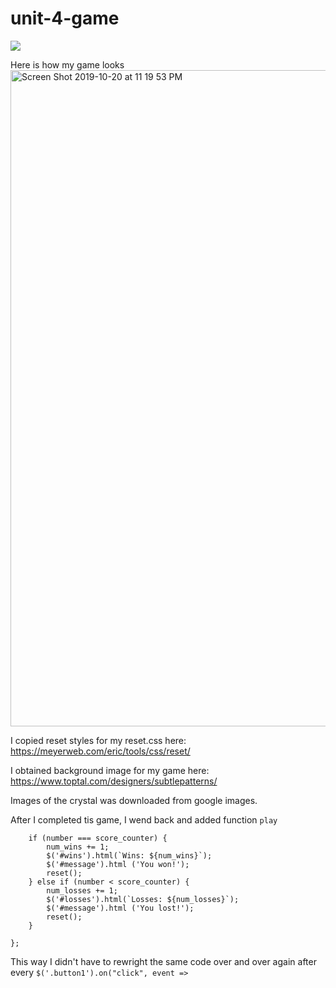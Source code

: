# unit-4-game

![](name-of-giphy.gif)


Here is how my game looks
<img width="1050" alt="Screen Shot 2019-10-20 at 11 19 53 PM" src="https://user-images.githubusercontent.com/42060484/67181034-416ccb80-f390-11e9-92d9-943f4854cae3.png">


I copied reset styles  for my reset.css here: https://meyerweb.com/eric/tools/css/reset/

I obtained background image for my game  here: https://www.toptal.com/designers/subtlepatterns/

Images of the crystal was downloaded from google images.

After I  completed tis game, I wend back and added function ```play ```

```play = () => {
    if (number === score_counter) {
        num_wins += 1;
        $('#wins').html(`Wins: ${num_wins}`);
        $('#message').html ('You won!');
        reset();
    } else if (number < score_counter) {
        num_losses += 1;
        $('#losses').html(`Losses: ${num_losses}`);
        $('#message').html ('You lost!');
        reset();
    } 
        
};
```

This way I didn't have to rewright the same code over and over again after every ```$('.button1').on("click", event => ```
